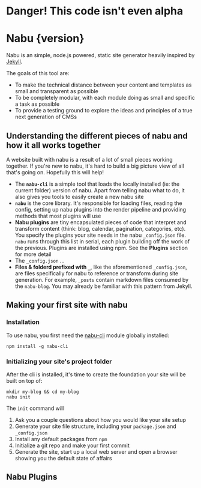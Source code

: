 # Danger! This code isn't even alpha

# Nabu {version}

Nabu is an simple, node.js powered, static site generator heavily inspired by [Jekyll](http://jekyllrb.com/). 

The goals of this tool are:

* To make the technical distance between your content and templates as small and transparent as possible
* To be completely modular, with each module doing as small and specific a task as possible
* To provide a testing ground to explore the ideas and principles of a true next generation of CMSs

## Understanding the different pieces of nabu and how it all works together

A website built with nabu is a result of a lot of small pieces working together. If you're new to nabu, it's hard to build a big picture view of all that's going on. Hopefully this will help!

* The **`nabu-cli`** is a simple tool that loads the locally installed (ie: the current folder) version of nabu. Apart from telling nabu what to do, it also gives you tools to easily create a new nabu site
* **`nabu`** is the core library. It's responsible for loading files, reading the config, setting up nabu plugins into the render pipeline and providing methods that most plugins will use
* **Nabu plugins** are tiny encapsulated pieces of code that interpret and transform content (think: blog, calendar, pagination, categories, etc). You specify the plugins your site needs in the nabu `_config.json` file. `nabu` runs through this list in serial, each plugin building off the work of the previous. Plugins are installed using npm. See the **Plugins** section for more detail
* The `_config.json` ...
* **Files & folderd prefixed with `_`**, like the aforementioned `_config.json`, are files specifically for nabu to reference or transform during site generation. For example, `_posts` contain markdown files consumed by the `nabu-blog`. You may already be familiar with this pattern from Jekyll.

## Making your first site with nabu

### Installation

To use nabu, you first need the [nabu-cli](https://github.com/mattmcmanus/nabu-cli) module globally installed:

    npm install -g nabu-cli

### Initializing your site's project folder

After the cli is installed, it's time to create the foundation your site will be built on top of:

    mkdir my-blog && cd my-blog
    nabu init

The `init` command will 

1. Ask you a couple questions about how you would like your site setup
2. Generate your site file structure, including your `package.json` and `_config.json`
3. Install any default packages from `npm`
4. Initialize a git repo and make your first commit
5. Generate the site, start up a local web server and open a browser showing you the default state of affairs

## Nabu Plugins
